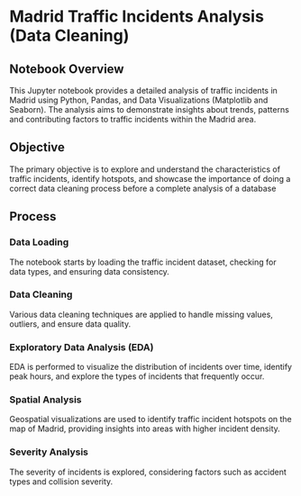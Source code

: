 # Madrid Traffic Incidents Analysis (Data Cleaning)

## Notebook Overview
This Jupyter notebook provides a detailed analysis of traffic incidents in Madrid using Python, Pandas, and Data Visualizations (Matplotlib and Seaborn). The analysis aims to demonstrate insights about trends, patterns and contributing factors to traffic incidents within the Madrid area.

## Objective
The primary objective is to explore and understand the characteristics of traffic incidents, identify hotspots, and showcase the importance of doing a correct data cleaning process before a complete analysis of a database

## Process
### Data Loading
The notebook starts by loading the traffic incident dataset, checking for data types, and ensuring data consistency.

### Data Cleaning
Various data cleaning techniques are applied to handle missing values, outliers, and ensure data quality.

### Exploratory Data Analysis (EDA)
EDA is performed to visualize the distribution of incidents over time, identify peak hours, and explore the types of incidents that frequently occur.

### Spatial Analysis
Geospatial visualizations are used to identify traffic incident hotspots on the map of Madrid, providing insights into areas with higher incident density.


### Severity Analysis
The severity of incidents is explored, considering factors such as accident types and collision severity.
